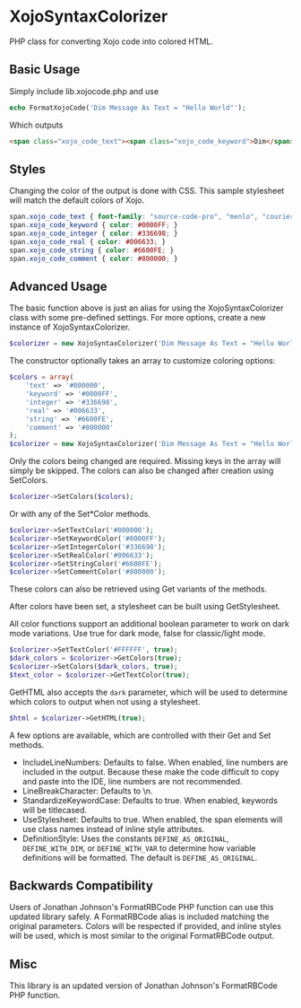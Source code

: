 # XojoSyntaxColorizer
PHP class for converting Xojo code into colored HTML.

## Basic Usage
Simply include lib.xojocode.php and use
```php
echo FormatXojoCode('Dim Message As Text = "Hello World"');
```

Which outputs
```html
<span class="xojo_code_text"><span class="xojo_code_keyword">Dim</span> Message <span class="xojo_code_keyword">As</span> Text = <span class="xojo_code_string">&quot;Hello World&quot;</span></span>
```

## Styles
Changing the color of the output is done with CSS. This sample stylesheet will match the default colors of Xojo.

```css
span.xojo_code_text { font-family: "source-code-pro", "menlo", "courier", monospace; color: #000000; }
span.xojo_code_keyword { color: #0000FF; }
span.xojo_code_integer { color: #336698; }
span.xojo_code_real { color: #006633; }
span.xojo_code_string { color: #6600FE; }
span.xojo_code_comment { color: #800000; }
```

## Advanced Usage
The basic function above is just an alias for using the XojoSyntaxColorizer class with some pre-defined settings. For more options, create a new instance of XojoSyntaxColorizer.

```php
$colorizer = new XojoSyntaxColorizer('Dim Message As Text = "Hello World"');
```

The constructor optionally takes an array to customize coloring options:

```php
$colors = array(
	'text' => '#000000',
	'keyword' => '#0000FF',
	'integer' => '#336698',
	'real' => '#006633',
	'string' => '#6600FE',
	'comment' => '#800000'
);
$colorizer = new XojoSyntaxColorizer('Dim Message As Text = "Hello World"', $colors);
```

Only the colors being changed are required. Missing keys in the array will simply be skipped. The colors can also be changed after creation using SetColors.

```php
$colorizer->SetColors($colors);
```

Or with any of the Set*Color methods.

```php
$colorizer->SetTextColor('#000000');
$colorizer->SetKeywordColor('#0000FF');
$colorizer->SetIntegerColor('#336698');
$colorizer->SetRealColor('#006633');
$colorizer->SetStringColor('#6600FE');
$colorizer->SetCommentColor('#800000');
```

These colors can also be retrieved using Get variants of the methods.

After colors have been set, a stylesheet can be built using GetStylesheet.

All color functions support an additional boolean parameter to work on dark mode variations. Use true for dark mode, false for classic/light mode.

```php
$colorizer->SetTextColor('#FFFFFF', true);
$dark_colors = $colorizer->GetColors(true);
$colorizer->SetColors($dark_colors, true);
$text_color = $colorizer->GetTextColor(true);
```

GetHTML also accepts the `dark` parameter, which will be used to determine which colors to output when not using a stylesheet.

```php
$html = $colorizer->GetHTML(true);
```

A few options are available, which are controlled with their Get and Set methods.

- IncludeLineNumbers: Defaults to false. When enabled, line numbers are included in the output. Because these make the code difficult to copy and paste into the IDE, line numbers are not recommended.
- LineBreakCharacter: Defaults to \n.
- StandardizeKeywordCase: Defaults to true. When enabled, keywords will be titlecased.
- UseStylesheet: Defaults to true. When enabled, the span elements will use class names instead of inline style attributes.
- DefinitionStyle: Uses the constants `DEFINE_AS_ORIGINAL`, `DEFINE_WITH_DIM`, or `DEFINE_WITH_VAR` to determine how variable definitions will be formatted. The default is `DEFINE_AS_ORIGINAL`.

## Backwards Compatibility
Users of Jonathan Johnson's FormatRBCode PHP function can use this updated library safely. A FormatRBCode alias is included matching the original parameters. Colors will be respected if provided, and inline styles will be used, which is most similar to the original FormatRBCode output.

## Misc
This library is an updated version of Jonathan Johnson's FormatRBCode PHP function.
